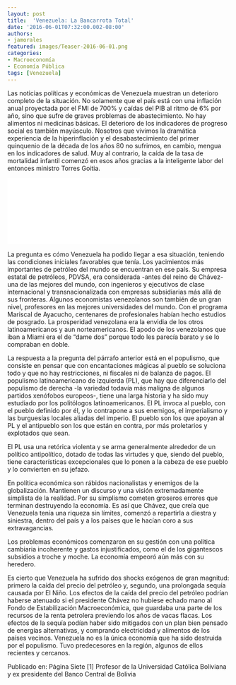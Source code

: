 ```yaml
---
layout: post
title:  'Venezuela: La Bancarrota Total'
date: '2016-06-01T07:32:00.002-08:00'
authors:
- jamorales
featured: images/Teaser-2016-06-01.png
categories:
- Macroeconomía
- Economía Pública
tags: [Venezuela]
---
```


Las noticias políticas y económicas de Venezuela muestran un deterioro completo de la situación. No solamente que el país está con una inflación anual proyectada por el FMI de 700% y caídas del PIB al ritmo de 6% por año, sino que sufre de graves problemas de abastecimiento. No hay alimentos ni medicinas básicas. El deterioro de los indicadores de progreso social es también mayúsculo.  Nosotros que vivimos la dramática experiencia de la hiperinflación y el desabastecimiento del primer quinquenio de la década de los años 80 no sufrimos, en cambio, mengua en los indicadores de salud. Muy al contrario, la caída de la tasa de mortalidad infantil comenzó en esos años gracias a la inteligente labor del entonces ministro Torres Goitia.

<div class="frame-container">
<iframe frameborder="0" scrolling="no" src="//plot.ly/~faro/84.embed"></iframe>
</div>

La pregunta es cómo Venezuela ha podido llegar a esa situación, teniendo las condiciones iniciales favorables que tenía. Los yacimientos más importantes de petróleo del mundo se encuentran en ese país. Su empresa estatal de petróleos, PDVSA, era considerada -antes del reino de Chávez-  una de las mejores del mundo, con ingenieros y ejecutivos de clase internacional y transnacionalizada con empresas subsidiarias más allá de sus fronteras.
Algunos economistas venezolanos son también de un gran nivel, profesores en las mejores universidades del mundo. Con el programa Mariscal de Ayacucho, centenares de profesionales habían hecho estudios de posgrado. La prosperidad venezolana era la envidia de los otros latinoamericanos y aun norteamericanos. El apodo de los venezolanos que iban a Miami era el de “dame dos” porque todo les parecía barato y se lo compraban en doble.

La respuesta a la pregunta del párrafo anterior está en el populismo, que consiste en pensar que con encantaciones mágicas al pueblo se soluciona todo y que no hay restricciones, ni fiscales ni de balanza de pagos. El populismo latinoamericano de izquierda (PL), que hay que diferenciarlo del populismo de derecha -la variedad todavía más maligna de algunos partidos xenófobos europeos-, tiene una larga historia y ha sido muy estudiado por los politólogos latinoamericanos. El PL invoca al pueblo, con el pueblo definido por él, y lo contrapone a sus enemigos, el imperialismo y las burguesías locales aliadas del imperio. El pueblo son los que apoyan al PL y el antipueblo son los que están en contra, por más proletarios y explotados que sean.

El PL usa una retórica violenta y se arma generalmente alrededor de un político antipolítico, dotado de todas las virtudes y que, siendo del pueblo, tiene características excepcionales que lo ponen a la cabeza de ese pueblo y lo convierten en su jefazo.

En política económica son rábidos nacionalistas y enemigos de la globalización. Mantienen un discurso y una visión extremadamente simplista de la realidad. Por su simplismo cometen groseros errores que terminan destruyendo  la economía. Es así que Chávez, que creía que Venezuela tenía una riqueza sin límites, comenzó a repartirla a diestra y  siniestra, dentro del país y a los países que le hacían coro a sus extravagancias.

Los problemas económicos comenzaron en su gestión con una política cambiaria incoherente y gastos injustificados, como el de los  gigantescos subsidios a troche y moche. La economía  empeoró aún más con su heredero.

Es cierto que Venezuela ha sufrido dos shocks exógenos de gran magnitud: primero la caída del precio del petróleo y, segundo, una prolongada sequía causada por El Niño. Los efectos de la caída del precio del petróleo podrían haberse atenuado si el presidente Chávez no hubiese echado mano al Fondo de Estabilización Macroeconómica, que guardaba una parte de los recursos de la renta petrolera previendo los años de vacas flacas. Los efectos de la sequía podían haber sido mitigados con un plan bien pensado de energías alternativas, y comprando electricidad y alimentos de los países vecinos. Venezuela no es la única economía que ha sido destruida por el populismo. Tuvo predecesores en la región, algunos de ellos recientes y cercanos.

Publicado en: Página Siete
[1] Profesor de la Universidad Católica Boliviana y ex presidente del Banco Central de Bolivia
